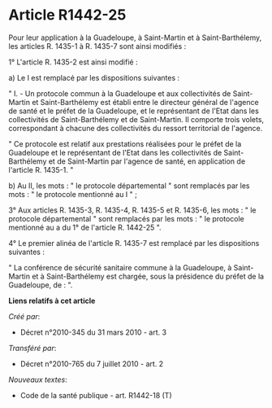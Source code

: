 # Article R1442-25

Pour leur application à la Guadeloupe, à Saint-Martin et à Saint-Barthélemy, les articles R. 1435-1 à R. 1435-7 sont ainsi
modifiés : 

1° L'article R. 1435-2 est ainsi modifié : 

a) Le I est remplacé par les dispositions suivantes : 

" I. - Un protocole commun à la Guadeloupe et aux collectivités de Saint-Martin et Saint-Barthélemy est établi entre le
directeur général de l'agence de santé et le préfet de la Guadeloupe, et le représentant de l'Etat dans les collectivités de
Saint-Barthélemy et de Saint-Martin. Il comporte trois volets, correspondant à chacune des collectivités du ressort
territorial de l'agence. 

" Ce protocole est relatif aux prestations réalisées pour le préfet de la Guadeloupe et le représentant de l'Etat dans les
collectivités de Saint-Barthélemy et de Saint-Martin par l'agence de santé, en application de l'article R. 1435-1. " 

b) Au II, les mots : " le protocole départemental " sont remplacés par les mots : " le protocole mentionné au I " ; 

3° Aux articles R. 1435-3, R. 1435-4, R. 1435-5 et R. 1435-6, les mots : " le protocole départemental " sont remplacés par
les mots : " le protocole mentionné au a du 1° de l'article R. 1442-25 ". 

4° Le premier alinéa de l'article R. 1435-7 est remplacé par les dispositions suivantes : 

" La conférence de sécurité sanitaire commune à la Guadeloupe, à Saint-Martin et à Saint-Barthélemy est chargée, sous la
présidence du préfet de la Guadeloupe, de : ".

**Liens relatifs à cet article**

_Créé par_:

  - Décret n°2010-345 du 31 mars 2010 - art. 3

_Transféré par_:

  - Décret n°2010-765 du 7 juillet 2010 - art. 2

_Nouveaux textes_:

  - Code de la santé publique - art. R1442-18 (T)
